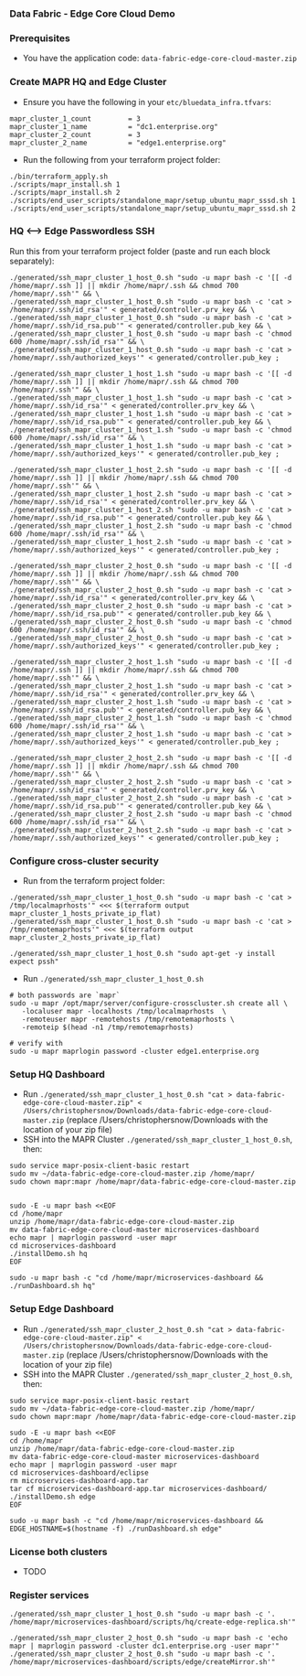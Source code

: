 ### Data Fabric - Edge Core Cloud Demo


### Prerequisites

- You have the application code: `data-fabric-edge-core-cloud-master.zip`

### Create MAPR HQ and Edge Cluster

- Ensure you have the following in your `etc/bluedata_infra.tfvars`:

```
mapr_cluster_1_count         = 3
mapr_cluster_1_name          = "dc1.enterprise.org"
mapr_cluster_2_count         = 3
mapr_cluster_2_name          = "edge1.enterprise.org"
```

- Run the following from your terraform project folder:

```
./bin/terraform_apply.sh
./scripts/mapr_install.sh 1
./scripts/mapr_install.sh 2
./scripts/end_user_scripts/standalone_mapr/setup_ubuntu_mapr_sssd.sh 1
./scripts/end_user_scripts/standalone_mapr/setup_ubuntu_mapr_sssd.sh 2
```

### HQ <--> Edge Passwordless SSH

Run this from your terraform project folder (paste and run each block separately):

```
./generated/ssh_mapr_cluster_1_host_0.sh "sudo -u mapr bash -c '[[ -d /home/mapr/.ssh ]] || mkdir /home/mapr/.ssh && chmod 700 /home/mapr/.ssh'" && \
./generated/ssh_mapr_cluster_1_host_0.sh "sudo -u mapr bash -c 'cat > /home/mapr/.ssh/id_rsa'" < generated/controller.prv_key && \
./generated/ssh_mapr_cluster_1_host_0.sh "sudo -u mapr bash -c 'cat > /home/mapr/.ssh/id_rsa.pub'" < generated/controller.pub_key && \
./generated/ssh_mapr_cluster_1_host_0.sh "sudo -u mapr bash -c 'chmod 600 /home/mapr/.ssh/id_rsa'" && \
./generated/ssh_mapr_cluster_1_host_0.sh "sudo -u mapr bash -c 'cat > /home/mapr/.ssh/authorized_keys'" < generated/controller.pub_key ;
```

```
./generated/ssh_mapr_cluster_1_host_1.sh "sudo -u mapr bash -c '[[ -d /home/mapr/.ssh ]] || mkdir /home/mapr/.ssh && chmod 700 /home/mapr/.ssh'" && \
./generated/ssh_mapr_cluster_1_host_1.sh "sudo -u mapr bash -c 'cat > /home/mapr/.ssh/id_rsa'" < generated/controller.prv_key && \
./generated/ssh_mapr_cluster_1_host_1.sh "sudo -u mapr bash -c 'cat > /home/mapr/.ssh/id_rsa.pub'" < generated/controller.pub_key && \
./generated/ssh_mapr_cluster_1_host_1.sh "sudo -u mapr bash -c 'chmod 600 /home/mapr/.ssh/id_rsa'" && \
./generated/ssh_mapr_cluster_1_host_1.sh "sudo -u mapr bash -c 'cat > /home/mapr/.ssh/authorized_keys'" < generated/controller.pub_key ;
```

```
./generated/ssh_mapr_cluster_1_host_2.sh "sudo -u mapr bash -c '[[ -d /home/mapr/.ssh ]] || mkdir /home/mapr/.ssh && chmod 700 /home/mapr/.ssh'" && \
./generated/ssh_mapr_cluster_1_host_2.sh "sudo -u mapr bash -c 'cat > /home/mapr/.ssh/id_rsa'" < generated/controller.prv_key && \
./generated/ssh_mapr_cluster_1_host_2.sh "sudo -u mapr bash -c 'cat > /home/mapr/.ssh/id_rsa.pub'" < generated/controller.pub_key && \
./generated/ssh_mapr_cluster_1_host_2.sh "sudo -u mapr bash -c 'chmod 600 /home/mapr/.ssh/id_rsa'" && \
./generated/ssh_mapr_cluster_1_host_2.sh "sudo -u mapr bash -c 'cat > /home/mapr/.ssh/authorized_keys'" < generated/controller.pub_key ;
```

```
./generated/ssh_mapr_cluster_2_host_0.sh "sudo -u mapr bash -c '[[ -d /home/mapr/.ssh ]] || mkdir /home/mapr/.ssh && chmod 700 /home/mapr/.ssh'" && \
./generated/ssh_mapr_cluster_2_host_0.sh "sudo -u mapr bash -c 'cat > /home/mapr/.ssh/id_rsa'" < generated/controller.prv_key && \
./generated/ssh_mapr_cluster_2_host_0.sh "sudo -u mapr bash -c 'cat > /home/mapr/.ssh/id_rsa.pub'" < generated/controller.pub_key && \
./generated/ssh_mapr_cluster_2_host_0.sh "sudo -u mapr bash -c 'chmod 600 /home/mapr/.ssh/id_rsa'" && \
./generated/ssh_mapr_cluster_2_host_0.sh "sudo -u mapr bash -c 'cat > /home/mapr/.ssh/authorized_keys'" < generated/controller.pub_key ;
```

```
./generated/ssh_mapr_cluster_2_host_1.sh "sudo -u mapr bash -c '[[ -d /home/mapr/.ssh ]] || mkdir /home/mapr/.ssh && chmod 700 /home/mapr/.ssh'" && \
./generated/ssh_mapr_cluster_2_host_1.sh "sudo -u mapr bash -c 'cat > /home/mapr/.ssh/id_rsa'" < generated/controller.prv_key && \
./generated/ssh_mapr_cluster_2_host_1.sh "sudo -u mapr bash -c 'cat > /home/mapr/.ssh/id_rsa.pub'" < generated/controller.pub_key && \
./generated/ssh_mapr_cluster_2_host_1.sh "sudo -u mapr bash -c 'chmod 600 /home/mapr/.ssh/id_rsa'" && \
./generated/ssh_mapr_cluster_2_host_1.sh "sudo -u mapr bash -c 'cat > /home/mapr/.ssh/authorized_keys'" < generated/controller.pub_key ;
```

```
./generated/ssh_mapr_cluster_2_host_2.sh "sudo -u mapr bash -c '[[ -d /home/mapr/.ssh ]] || mkdir /home/mapr/.ssh && chmod 700 /home/mapr/.ssh'" && \
./generated/ssh_mapr_cluster_2_host_2.sh "sudo -u mapr bash -c 'cat > /home/mapr/.ssh/id_rsa'" < generated/controller.prv_key && \
./generated/ssh_mapr_cluster_2_host_2.sh "sudo -u mapr bash -c 'cat > /home/mapr/.ssh/id_rsa.pub'" < generated/controller.pub_key && \
./generated/ssh_mapr_cluster_2_host_2.sh "sudo -u mapr bash -c 'chmod 600 /home/mapr/.ssh/id_rsa'" && \
./generated/ssh_mapr_cluster_2_host_2.sh "sudo -u mapr bash -c 'cat > /home/mapr/.ssh/authorized_keys'" < generated/controller.pub_key ;
```

### Configure cross-cluster security

- Run from the terraform project folder:

```
./generated/ssh_mapr_cluster_1_host_0.sh "sudo -u mapr bash -c 'cat > /tmp/localmaprhosts'" <<< $(terraform output mapr_cluster_1_hosts_private_ip_flat)
./generated/ssh_mapr_cluster_1_host_0.sh "sudo -u mapr bash -c 'cat > /tmp/remotemaprhosts'" <<< $(terraform output mapr_cluster_2_hosts_private_ip_flat)

./generated/ssh_mapr_cluster_1_host_0.sh "sudo apt-get -y install expect pssh"
```

- Run `./generated/ssh_mapr_cluster_1_host_0.sh`

```
# both passwords are `mapr`
sudo -u mapr /opt/mapr/server/configure-crosscluster.sh create all \
   -localuser mapr -localhosts /tmp/localmaprhosts  \
   -remoteuser mapr -remotehosts /tmp/remotemaprhosts \
   -remoteip $(head -n1 /tmp/remotemaprhosts)

# verify with
sudo -u mapr maprlogin password -cluster edge1.enterprise.org
```

### Setup HQ Dashboard

- Run `./generated/ssh_mapr_cluster_1_host_0.sh "cat > data-fabric-edge-core-cloud-master.zip" < /Users/christophersnow/Downloads/data-fabric-edge-core-cloud-master.zip` (replace /Users/christophersnow/Downloads with the location of your zip file)
- SSH into the MAPR Cluster `./generated/ssh_mapr_cluster_1_host_0.sh`, then:

```console
sudo service mapr-posix-client-basic restart
sudo mv ~/data-fabric-edge-core-cloud-master.zip /home/mapr/
sudo chown mapr:mapr /home/mapr/data-fabric-edge-core-cloud-master.zip


sudo -E -u mapr bash <<EOF
cd /home/mapr
unzip /home/mapr/data-fabric-edge-core-cloud-master.zip
mv data-fabric-edge-core-cloud-master microservices-dashboard
echo mapr | maprlogin password -user mapr
cd microservices-dashboard
./installDemo.sh hq
EOF
```

```
sudo -u mapr bash -c "cd /home/mapr/microservices-dashboard && ./runDashboard.sh hq"
```

### Setup Edge Dashboard

- Run `./generated/ssh_mapr_cluster_2_host_0.sh "cat > data-fabric-edge-core-cloud-master.zip" < /Users/christophersnow/Downloads/data-fabric-edge-core-cloud-master.zip` (replace /Users/christophersnow/Downloads with the location of your zip file)
- SSH into the MAPR Cluster `./generated/ssh_mapr_cluster_2_host_0.sh`, then:



```console
sudo service mapr-posix-client-basic restart
sudo mv ~/data-fabric-edge-core-cloud-master.zip /home/mapr/
sudo chown mapr:mapr /home/mapr/data-fabric-edge-core-cloud-master.zip

sudo -E -u mapr bash <<EOF
cd /home/mapr
unzip /home/mapr/data-fabric-edge-core-cloud-master.zip
mv data-fabric-edge-core-cloud-master microservices-dashboard
echo mapr | maprlogin password -user mapr
cd microservices-dashboard/eclipse
rm microservices-dashboard-app.tar
tar cf microservices-dashboard-app.tar microservices-dashboard/
./installDemo.sh edge
EOF

sudo -u mapr bash -c "cd /home/mapr/microservices-dashboard && EDGE_HOSTNAME=$(hostname -f) ./runDashboard.sh edge"
```

### License both clusters

- TODO

### Register services

```
./generated/ssh_mapr_cluster_1_host_0.sh "sudo -u mapr bash -c '. /home/mapr/microservices-dashboard/scripts/hq/create-edge-replica.sh'"
```

```
./generated/ssh_mapr_cluster_2_host_0.sh "sudo -u mapr bash -c 'echo mapr | maprlogin password -cluster dc1.enterprise.org -user mapr'"
./generated/ssh_mapr_cluster_2_host_0.sh "sudo -u mapr bash -c '. /home/mapr/microservices-dashboard/scripts/edge/createMirror.sh'"
```

